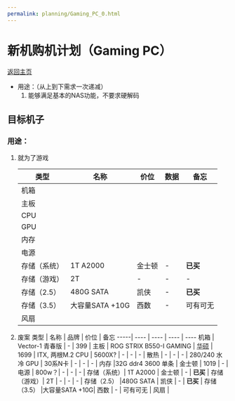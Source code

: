 ```yaml
---
permalink: planning/Gaming_PC_0.html
---
```


# 新机购机计划（Gaming PC）
[返回主页](https://emobsama.github.io/)

- 用途：（从上到下需求一次递减）  
    1. 能够满足基本的NAS功能，不要求硬解码

## 目标机子
### 用途：
1. 就为了游戏

    类型 | 名称 | 价位 | 数据 | 备忘
    -----| ---- | ---- | ---- | ----
    机箱|
    主板|
    CPU|
    GPU|
    内存|
    电源|
    存储（系统）| 1T A2000 | 金士顿 | - | **已买** |
    存储（游戏）| 2T | - | - | - |
    存储（2.5） |480G SATA | 凯侠 | - | **已买** |
    存储（3.5） |大容量SATA +10G| 西数 | - | 可有可无 |
    风扇 |

2. 废案
    类型 | 名称 | 品牌 | 价位 | 备忘
    -----| ---- | ---- | ---- | ----
    机箱 | Vector-1 青春版 | - | 399 |
    主板 | ROG STRIX B550-I GAMING | [华硕](https://detail.tmall.com/item.htm?spm=a230r.1.14.18.63bf2efbEFA7Ea&id=621965861641&ns=1&abbucket=15) | 1699 | ITX, 两根M.2
    CPU | 5600X? | - | - | - |
    散热 | - | - | - | 280/240 水冷 
    GPU | 30系N卡 | - | - | - |
    内存 |32G ddr4 3600 单条 | 金士顿 | 1019 |  - |
    电源 | 800w？| - | - | - |
    存储（系统）| 1T A2000 | 金士顿 | - | **已买** |
    存储（游戏）| 2T | - | - | - |
    存储（2.5） |480G SATA | 凯侠 | - | **已买** |
    存储（3.5） |大容量SATA +10G| 西数 | - | 可有可无 |
    风扇 |